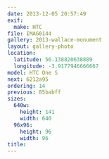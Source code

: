 ```yaml
---
date: 2013-12-05 20:57:49
exif:
  make: HTC
file: IMAG0144
gallery: 2013-wallace-monument
layout: gallery-photo
location:
  latitude: 56.138820638889
  longitude: -3.9177946666667
model: HTC One S
next: 6212a95
ordering: 14
previous: 85babff
sizes:
  640w:
    height: 141
    width: 640
  96x96:
    height: 96
    width: 96
title: 
---
```

